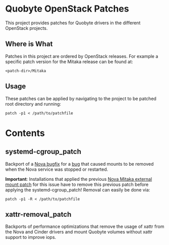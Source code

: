 # Quobyte OpenStack Patches

This project provides patches for Quobyte drivers in the different OpenStack projects.

## Where is What

Patches in this project are ordered by OpenStack releases. For example a specific patch  version for the Mitaka release can be found at:

    <patch-dir>/Mitaka


## Usage

These patches can be applied by navigating to the project to be patched root directory and running:

    patch -p1 < /path/to/patchfile

# Contents

## systemd-cgroup_patch

Backport of a [Nova bugfix](https://review.openstack.org/#/c/432344/) for a [bug](https://bugs.launchpad.net/nova/+bug/1530860) that caused mounts to be removed when the Nova service was stopped or restarted.

__Important__: Installations that applied the previous [Nova Mitaka external mount patch](https://github.com/quobyte/nova_mitaka_external-mount_patch) for this issue have to remove this previous patch before applying the systemd-cgroup_patch!
Removal can easily be done via:

    patch -p1 -R < /path/to/patchfile

## xattr-removal_patch

Backports of performance optimizations that remove the usage of xattr from the Nova and Cinder drivers and mount Quobyte volumes without xattr support to improve iops.
